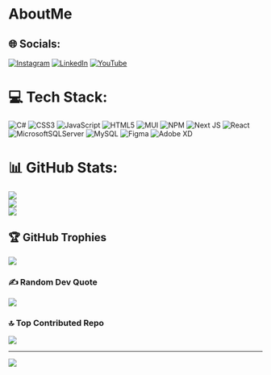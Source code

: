 # AboutMe

## 🌐 Socials:
[![Instagram](https://img.shields.io/badge/Instagram-%23E4405F.svg?logo=Instagram&logoColor=white)](https://instagram.com/mohammadrezafaramarziii) [![LinkedIn](https://img.shields.io/badge/LinkedIn-%230077B5.svg?logo=linkedin&logoColor=white)](https://linkedin.com/in/mohammadreza--faramarzi) [![YouTube](https://img.shields.io/badge/YouTube-%23FF0000.svg?logo=YouTube&logoColor=white)](https://youtube.com/@mohammadrezafaramarziii) 

# 💻 Tech Stack:
![C#](https://img.shields.io/badge/c%23-%23239120.svg?style=flat&logo=c-sharp&logoColor=white) ![CSS3](https://img.shields.io/badge/css3-%231572B6.svg?style=flat&logo=css3&logoColor=white) ![JavaScript](https://img.shields.io/badge/javascript-%23323330.svg?style=flat&logo=javascript&logoColor=%23F7DF1E) ![HTML5](https://img.shields.io/badge/html5-%23E34F26.svg?style=flat&logo=html5&logoColor=white) ![MUI](https://img.shields.io/badge/MUI-%230081CB.svg?style=flat&logo=material-ui&logoColor=white) ![NPM](https://img.shields.io/badge/NPM-%23000000.svg?style=flat&logo=npm&logoColor=white) ![Next JS](https://img.shields.io/badge/Next-black?style=flat&logo=next.js&logoColor=white) ![React](https://img.shields.io/badge/react-%2320232a.svg?style=flat&logo=react&logoColor=%2361DAFB) ![MicrosoftSQLServer](https://img.shields.io/badge/Microsoft%20SQL%20Sever-CC2927?style=flat&logo=microsoft%20sql%20server&logoColor=white) ![MySQL](https://img.shields.io/badge/mysql-%2300f.svg?style=flat&logo=mysql&logoColor=white) 	![Figma](https://img.shields.io/badge/figma-%23F24E1E.svg?style=flat&logo=figma&logoColor=white) ![Adobe XD](https://img.shields.io/badge/Adobe%20XD-470137?style=flat&logo=Adobe%20XD&logoColor=#FF61F6)
# 📊 GitHub Stats:
![](https://github-readme-stats.vercel.app/api?username=mohammadrezafaramarziii&theme=gruvbox&hide_border=false&include_all_commits=true&count_private=true)<br/>
![](https://github-readme-streak-stats.herokuapp.com/?user=mohammadrezafaramarziii&theme=gruvbox&hide_border=false)<br/>
![](https://github-readme-stats.vercel.app/api/top-langs/?username=mohammadrezafaramarziii&theme=gruvbox&hide_border=false&include_all_commits=true&count_private=true&layout=compact)

## 🏆 GitHub Trophies
![](https://github-profile-trophy.vercel.app/?username=mohammadrezafaramarziii&theme=gruvbox&no-frame=false&no-bg=false&margin-w=4)

### ✍️ Random Dev Quote
![](https://quotes-github-readme.vercel.app/api?type=vetical&theme=gruvbox)

### 🔝 Top Contributed Repo
![](https://github-contributor-stats.vercel.app/api?username=mohammadrezafaramarziii&limit=5&theme=gruvbox&combine_all_yearly_contributions=true)

---
[![](https://visitcount.itsvg.in/api?id=mohammadrezafaramarziii&icon=2&color=4)](https://visitcount.itsvg.in)

<!-- Proudly created with GPRM ( https://gprm.itsvg.in ) -->

